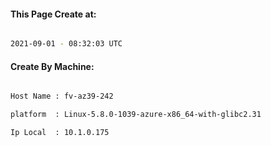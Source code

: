 
   
#### This Page Create at:

```bash

2021-09-01 - 08:32:03 UTC

```

#### Create By Machine:

```bash

Host Name : fv-az39-242

platform  : Linux-5.8.0-1039-azure-x86_64-with-glibc2.31

Ip Local  : 10.1.0.175

```

